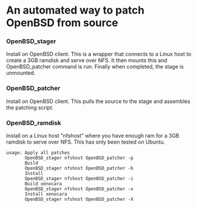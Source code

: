 # An automated way to patch OpenBSD from source
### OpenBSD_stager
Install on OpenBSD client. This is a wrapper that connects to a Linux host to create a 3GB ramdisk and serve over NFS. It then mounts this and OpenBSD_patcher command is run. Finally when completed, the stage is unmounted.
### OpenBSD_patcher
Install on OpenBSD client. This pulls the source to the stage and assembles the patching script.
### OpenBSD_ramdisk
Install on a Linux host "nfshost" where you have enough ram for a 3GB ramdisk to serve over NFS. This has only been tested on Ubuntu.
```
usage: Apply all patches
       OpenBSD_stager nfshost OpenBSD_patcher -p
       Build
       OpenBSD_stager nfshost OpenBSD_patcher -b
       Install
       OpenBSD_stager nfshost OpenBSD_patcher -i
       Build xenocara
       OpenBSD_stager nfshost OpenBSD_patcher -x
       Install xenocara
       OpenBSD_stager nfshost OpenBSD_patcher -X
